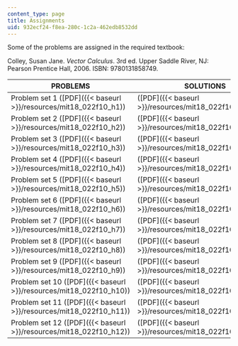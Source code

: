```yaml
---
content_type: page
title: Assignments
uid: 932ecf24-f8ea-280c-1c2a-462edb8532dd
---
```


Some of the problems are assigned in the required textbook:

Colley, Susan Jane. _Vector Calculus_. 3rd ed. Upper Saddle River, NJ: Pearson Prentice Hall, 2006. ISBN: 9780131858749.

| PROBLEMS | SOLUTIONS |
| --- | --- |
| Problem set 1 ([PDF]({{< baseurl >}}/resources/mit18_022f10_h1)) | ([PDF]({{< baseurl >}}/resources/mit18_022f10_model1)) |
| Problem set 2 ([PDF]({{< baseurl >}}/resources/mit18_022f10_h2)) | ([PDF]({{< baseurl >}}/resources/mit18_022f10_model2)) |
| Problem set 3 ([PDF]({{< baseurl >}}/resources/mit18_022f10_h3)) | ([PDF]({{< baseurl >}}/resources/mit18_022f10_model3)) |
| Problem set 4 ([PDF]({{< baseurl >}}/resources/mit18_022f10_h4)) | ([PDF]({{< baseurl >}}/resources/mit18_022f10_model4)) |
| Problem set 5 ([PDF]({{< baseurl >}}/resources/mit18_022f10_h5)) | ([PDF]({{< baseurl >}}/resources/mit18_022f10_model5)) |
| Problem set 6 ([PDF]({{< baseurl >}}/resources/mit18_022f10_h6)) | ([PDF]({{< baseurl >}}/resources/mit18_022f10_model6)) |
| Problem set 7 ([PDF]({{< baseurl >}}/resources/mit18_022f10_h7)) | ([PDF]({{< baseurl >}}/resources/mit18_022f10_model7)) |
| Problem set 8 ([PDF]({{< baseurl >}}/resources/mit18_022f10_h8)) | ([PDF]({{< baseurl >}}/resources/mit18_022f10_model8)) |
| Problem set 9 ([PDF]({{< baseurl >}}/resources/mit18_022f10_h9)) | ([PDF]({{< baseurl >}}/resources/mit18_022f10_model9)) |
| Problem set 10 ([PDF]({{< baseurl >}}/resources/mit18_022f10_h10)) | ([PDF]({{< baseurl >}}/resources/mit18_022f10_model10)) |
| Problem set 11 ([PDF]({{< baseurl >}}/resources/mit18_022f10_h11)) | ([PDF]({{< baseurl >}}/resources/mit18_022f10_model11)) |
| Problem set 12 ([PDF]({{< baseurl >}}/resources/mit18_022f10_h12)) | ([PDF]({{< baseurl >}}/resources/mit18_022f10_model12))